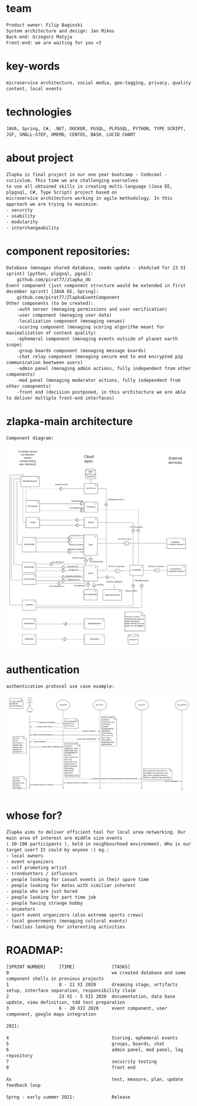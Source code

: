 # team
    Product owner: Filip Baginski
    System architecture and design: Jan Mikos
    Back-end: Grzegorz Matyja
    Front-end: we are waiting for you <3

# key-words
    microservice architecture, social media, geo-tagging, privacy, quality content, local events

# technologies
    JAVA, Spring, C#, .NET, DOCKER, PGSQL, PLPGSQL, PYTHON, TYPE SCRIPT, JSF, SMALL-STEP, OMEMO, CENTOS, BASH, LUCID CHART

# about project
    Zlapka is final project in our one year bootcamp - Codecool - curiculum. This time we are challenging ouerselves
    to use all obtained skills in creating multi-language (Java EE, plpgsql, C#, Type Script) project based on 
    microservice architecture working in agile methodology. In this approach we are trying to maximize:
    - security
    - usability 
    - modularity
    - interchangeability

# component repositories:
    Database (menages shared database, needs update - sheduled for 23 XI sprint) [python, plpgsql, pgsql]:
        github.com/pirat77/zlapka_db
    Event component (just component structure would be extended in first december sprint) [JAVA EE, Spring]:
        github.com/pirat77/ZlapkaEventComponent
    Other components (to be created):
        -auth server (menaging permissions and user verification)
        -user component (menaging user data)
        -localization component (menaging venues)
        -scoring component (menaging scoring algorithm meant for maximalization of content quality)
        -ephemeral component (menaging events outside of planet earth scope)
        -group boards component (menaging message boards)
        -chat relay component (menaging secure end to end encrypted p2p communication beetween users)
        -admin panel (menaging admin actions, fully independent from other components)
        -mod panel (menaging moderator actions, fully independent from other comopnents)
        -front end (decision postponed, in this architecture we are able to deliver multiple front-end interfaces)
        
# zlapka-main architecture
    Component diagram:
![ZlapkaComponentDiagram.png](/media/ZlapkaComponentDiagram.png)
# authentication
    authentication protocol use case example:
![authentication.png](/media/authentication.png)

# whose for? 
    Zlapka aims to deliver efficient tool for local area networking. Our main area of interest are middle size events
    ( 10-100 participants ), held in neighbourhood environment. Who is our target user? It could by anyone :) eg.:
    - local owners
    - event organizers
    - self promoting artist
    - trendsetters / influncers
    - people looking for casual events in their spare time
    - people looking for mates with similiar interest
    - people who are just bored
    - people looking for part time job
    - people having strange hobby
    - animators
    - sport event organizers (also extreme sports crews)
    - local governments (menaging cultural events)
    - families looking for interesting activities
    
# ROADMAP:
    [SPRINT NUMBER]     [TIME]              [TASKS]
    0                                       we created database and some component shells in previous projects
    1                   8 - 21 XI 2020      dreaming stage, artifacts setup, interface separation, responsibility claim
    2                   23 XI - 5 XII 2020  documentation, data base update, view definition, tdd test preparation
    3                   6 - 20 XII 2020     event component, user component, google maps integration
    
    2021:
    
    4                                       Scoring, ephemeral events
    5                                       groups, boards, chat
    6                                       admin panel, mod panel, log repository
    7                                       secuirity testing
    8                                       front end
    
    Xx                                      test, measure, plan, update feedback loop
    
    Sprng - early summer 2021:              Release